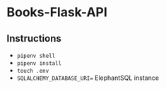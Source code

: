 # Books-Flask-API

## Instructions
- `pipenv shell`
- `pipenv install`
- `touch .env`
- `SQLALCHEMY_DATABASE_URI=` ElephantSQL instance
